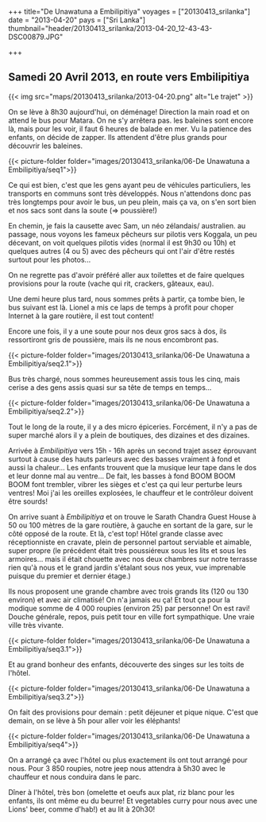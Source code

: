+++
title="De Unawatuna a Embilipitiya"
voyages = ["20130413_srilanka"]
date = "2013-04-20"
pays = ["Sri Lanka"]
thumbnail="header/20130413_srilanka/2013-04-20_12-43-43-DSC00879.JPG"

+++



## Samedi 20 Avril 2013, en route vers Embilipitiya

{{< img src="maps/20130413_srilanka/2013-04-20.png" alt="Le trajet" >}}


On se lève à 8h30 aujourd'hui, on déménage! Direction la main road et on attend le bus pour Matara. On ne s'y arrêtera pas. les baleines sont encore là, mais pour les voir, il faut 6 heures de balade en mer. Vu la patience des enfants, on décide de zapper. Ils attendent d'être plus grands pour découvrir les baleines. 


{{< picture-folder folder="images/20130413_srilanka/06-De Unawatuna a Embilipitiya/seq1">}}

Ce qui est bien, c'est que les gens ayant peu de véhicules particuliers, les transports en communs sont très développés. Nous n'attendons donc pas très longtemps pour avoir le bus, un peu plein, mais ça va, on s'en sort bien et nos sacs sont dans la soute (=> poussière!) 

En chemin, je fais la causette avec Sam, un néo zélandais/ australien. au passage, nous voyons les fameux pêcheurs sur pilotis vers Koggala, un peu décevant, on voit quelques pilotis vides (normal il est 9h30 ou 10h) et quelques autres (4 ou 5) avec des pêcheurs qui ont l'air d'être restés surtout pour les photos... 

On ne regrette pas d'avoir préféré aller aux toilettes et de faire quelques provisions pour la route (vache qui rit, crackers, gâteaux, eau). 

Une demi heure plus tard, nous sommes prêts à partir, ça tombe bien, le bus suivant est là. Lionel a mis ce laps de temps à profit pour choper Internet à la gare routière, il est tout content!

Encore une fois, il y a une soute pour nos deux gros sacs à dos, ils ressortiront gris de poussière, mais ils ne nous encombront pas. 


{{< picture-folder folder="images/20130413_srilanka/06-De Unawatuna a Embilipitiya/seq2.1">}}


Bus très chargé, nous sommes heureusement assis tous les cinq, mais cerise a des gens assis quasi sur sa tête de temps en temps...

{{< picture-folder folder="images/20130413_srilanka/06-De Unawatuna a Embilipitiya/seq2.2">}}


Tout le long de la route, il y a des micro épiceries. Forcément, il n'y a pas de super marché alors il y a plein de boutiques, des dizaines et des dizaines.



Arrivée à *Embilipitiya* vers 15h - 16h après un second trajet assez éprouvant surtout à cause des hauts parleurs avec des basses vraiment à fond et aussi la chaleur... Les enfants trouvent que la musique leur tape dans le dos et leur donne mal au ventre... De fait, les basses à fond BOOM BOOM BOOM font trembler, vibrer les sièges et c'est ça qui leur perturbe leurs ventres! Moi j'ai les oreilles explosées, le chauffeur et le contrôleur doivent être sourds!

On arrive suant à *Embilipitiya* et on trouve le Sarath Chandra Guest House à 50 ou 100 mètres de la gare routière, à gauche en sortant de la gare, sur le côté opposé de la route. Et là, c'est top! Hôtel grande classe avec réceptionniste en cravate, plein de personnel partout serviable et aimable, super propre (le précédent était très poussiéreux sous les lits et sous les armoires... mais il était chouette avec nos deux chambres sur notre terrasse rien qu'à nous et le grand jardin s'étalant sous nos yeux, vue imprenable puisque du premier et dernier étage.)

Ils nous proposent une grande chambre avec trois grands lits (120 ou 130 environ) et avec air climatisé! On n'a jamais eu ça! Et tout ça pour la modique somme de 4 000 roupies (environ 25) par personne! On est ravi!
Douche générale, repos, puis petit tour en ville fort sympathique. Une vraie ville très vivante. 

{{< picture-folder folder="images/20130413_srilanka/06-De Unawatuna a Embilipitiya/seq3.1">}}

Et au grand bonheur des enfants, découverte des singes sur les toits de l'hôtel.

{{< picture-folder folder="images/20130413_srilanka/06-De Unawatuna a Embilipitiya/seq3.2">}}

On fait des provisions pour demain : petit déjeuner et pique nique. C'est que demain, on se lève à 5h pour aller voir les éléphants!

{{< picture-folder folder="images/20130413_srilanka/06-De Unawatuna a Embilipitiya/seq4">}}


On a arrangé ça avec l'hôtel ou plus exactement ils ont tout arrangé pour nous. Pour 3 850 roupies, notre jeep nous attendra à 5h30 avec le chauffeur et nous conduira dans le parc.

Dîner à l'hôtel, très bon (omelette et oeufs aux plat, riz blanc pour les enfants, ils ont même eu du beurre! Et vegetables curry pour nous avec une Lions' beer, comme d'hab!) et au lit à 20h30!



